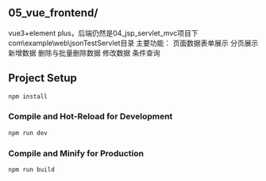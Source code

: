 ## 05_vue_frontend/ 
vue3+element plus，后端仍然是04_jsp_servlet_mvc项目下com\example\web\jsonTestServlet目录
主要功能：
        页面数据表单展示
        分页展示
        新增数据
        删除与批量删除数据
        修改数据
        条件查询

## Project Setup

```sh
npm install
```

### Compile and Hot-Reload for Development

```sh
npm run dev
```

### Compile and Minify for Production

```sh
npm run build
```
